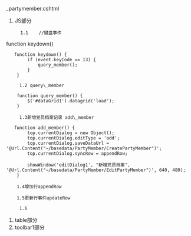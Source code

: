 \_partymember.cshtml

1. JS部分

         1.1    //键盘事件 function keydown\(\)

```
   function keydown() {
        if (event.keyCode == 13) {
            query_member();
        }
    }   
```

         1.2 query\_member

```
    function query_member() {
        $('#dataGrid1').datagrid('load');
    }
```

         1.3新增党员档案记录 add\_member

```
   function add_member() {
        top.currentDialog = new Object();
        top.currentDialog.editType = 'add';
        top.currentDialog.saveDataUrl = '@Url.Content("~/basedata/PartyMember/CreatePartyMember")';
        top.currentDialog.syncRow = appendRow;

        showWindow('editDialog1', "新增党员档案", '@Url.Content("~/basedata/PartyMember/EditPartyMember")', 640, 480);
    }
```

        1.4增加行appendRow

        1.5更新行事件updateRow

         1.6         

1. table部分
2. toolbar1部分



